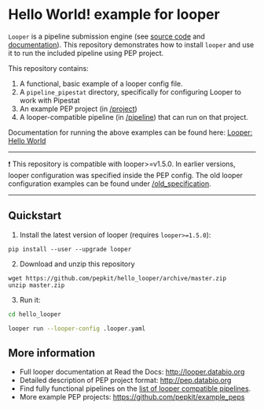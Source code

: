 # Hello World! example for looper

`Looper` is a pipeline submission engine (see [source code](https://github.com/pepkit/looper) and [documentation](http://looper.databio.org)). This repository demonstrates how to install `looper` and use it to run the included pipeline using PEP project.

This repository contains:
1. A functional, basic example of a looper config file.
2. A `pipeline_pipestat` directory, specifically for configuring Looper to work with Pipestat 
3. An example PEP project (in [/project](/project))
4. A looper-compatible pipeline (in [/pipeline](/pipeline)) that can run on that project. 

Documentation for running the above examples can be found here: [Looper: Hello World](https://looper.databio.org/en/dev/hello-world/)

***
❗ This repository is compatible with looper>=v1.5.0. In earlier versions, looper configuration was specified inside the PEP config. The old looper configuration examples can be found under [/old_specification](/old_specification).
***

## Quickstart

1. Install the latest version of looper (requires `looper>=1.5.0`):

```
pip install --user --upgrade looper
```

2. Download and unzip this repository

```
wget https://github.com/pepkit/hello_looper/archive/master.zip
unzip master.zip
```

3. Run it:

```bash
cd hello_looper

looper run --looper-config .looper.yaml
```
## More information

* Full looper documentation at Read the Docs: http://looper.databio.org
* Detailed description of PEP project format: http://pep.databio.org
* Find fully functional pipelines on the [list of looper compatible pipelines](looper_pipelines.md).
* More example PEP projects: https://github.com/pepkit/example_peps
